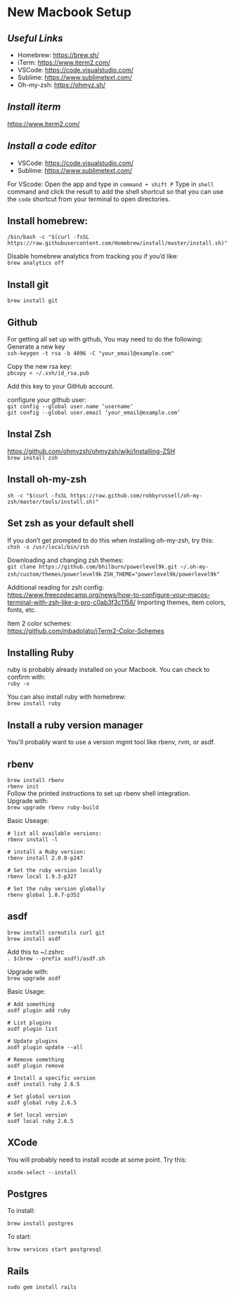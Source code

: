 # New Macbook Setup

## *Useful Links*
- Homebrew: https://brew.sh/
- iTerm: https://www.iterm2.com/
- VSCode: https://code.visualstudio.com/
- Sublime: https://www.sublimetext.com/
- Oh-my-zsh: https://ohmyz.sh/

## *Install iterm*
https://www.iterm2.com/

## *Install a code editor*
- VSCode: https://code.visualstudio.com/
- Sublime: https://www.sublimetext.com/

For VScode:
Open the app and type in `command + shift P`
Type in `shell` command and click the result to add the shell shortcut so that you can use the `code` shortcut from your terminal to open directories.


## Install homebrew:
```/bin/bash -c "$(curl -fsSL https://raw.githubusercontent.com/Homebrew/install/master/install.sh)"```

Disable homebrew analytics from tracking you if you’d like:  
```brew analytics off```

## Install git  
```brew install git```


## Github

For getting all set up with github, You may need to do the following:
Generate a new key  
```ssh-keygen -t rsa -b 4096 -C "your_email@example.com"```

Copy the new rsa key:  
```pbcopy < ~/.ssh/id_rsa.pub```

Add this key to your GitHub account.

configure your github user:  
```git config --global user.name ‘username’```  
```git config --global user.email ‘your_email@example.com’```

## Instal Zsh
https://github.com/ohmyzsh/ohmyzsh/wiki/Installing-ZSH  
```brew install zsh```

## Install oh-my-zsh
```sh -c "$(curl -fsSL https://raw.github.com/robbyrussell/oh-my-zsh/master/tools/install.sh)"```


## Set zsh as your default shell
If you don’t get prompted to do this when installing oh-my-zsh, try this:   
```chsh -s /usr/local/bin/zsh```

Downloading and changing zsh themes:  
```git clone https://github.com/bhilburn/powerlevel9k.git ~/.oh-my-zsh/custom/themes/powerlevel9k```
```ZSH_THEME="powerlevel9k/powerlevel9k"```


Additional reading for zsh config:  
https://www.freecodecamp.org/news/how-to-configure-your-macos-terminal-with-zsh-like-a-pro-c0ab3f3c1156/
Importing themes, item colors, fonts, etc.

Item 2 color schemes:   
https://github.com/mbadolato/iTerm2-Color-Schemes

## Installing Ruby
ruby is probably already installed on your Macbook. You can check to confirm with:  
```ruby -v```

You can also install ruby with homebrew:  
```brew install ruby```

## Install a ruby version manager
You'll probably want to use a version mgmt tool like rbenv, rvm, or asdf.

## rbenv
```brew install rbenv```  
```rbenv init```  
Follow the printed instructions to set up rbenv shell integration.  
Upgrade with:  
```brew upgrade rbenv ruby-build```

Basic Useage:  
```shell
# list all available versions:
rbenv install -l

# install a Ruby version:
rbenv install 2.0.0-p247

# Set the ruby version locally
rbenv local 1.9.3-p327

# Set the ruby version globally
rbenv global 1.8.7-p352
```

## asdf
```brew install coreutils curl git```  
```brew install asdf```  

Add this to ~/.zshrc  
```. $(brew --prefix asdf)/asdf.sh```  

Upgrade with:  
```brew upgrade asdf```  

Basic Usage:  
```shell
# Add something
asdf plugin add ruby

# List plugins
asdf plugin list

# Update plugins
asdf plugin update --all

# Remove something
asdf plugin remove

# Install a specific version
asdf install ruby 2.6.5

# Set global version
asdf global ruby 2.6.5

# Set local version
asdf local ruby 2.6.5
```  

## XCode
You will probably need to install xcode at some point. Try this:
```shell
xcode-select --install
```  

## Postgres
To install:
```shell
brew install postgres
``` 

To start:
```shell
brew services start postgresql
```  


## Rails

```shell
sudo gem install rails
```